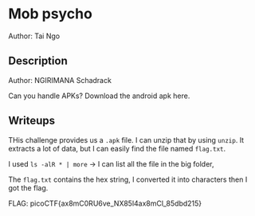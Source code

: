 # Mob psycho

Author: Tai Ngo

## Description
Author: NGIRIMANA Schadrack

Can you handle APKs? Download the android apk here. 


## Writeups
THis challenge provides us a `.apk` file. I can unzip that by using `unzip`. It extracts a lot of data, but I can easily find the file named `flag.txt`.

I used `ls -alR * | more` -> I can list all the file in the big folder,

The `flag.txt` contains the hex string, I converted it into characters then I got the flag.


FLAG: picoCTF{ax8mC0RU6ve_NX85l4ax8mCl_85dbd215}

